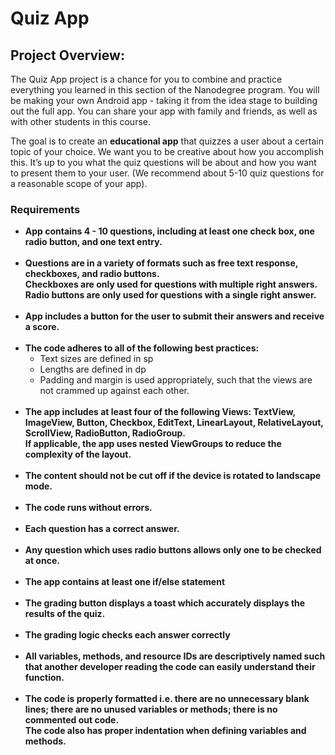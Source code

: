 # Quiz App
<h2>Project Overview:</h2>

The Quiz App project is a chance for you to combine and practice everything you learned in this section of the Nanodegree program. You will be making your own Android app - taking it from the idea stage to building out the full app. You can share your app with family and friends, as well as with other students in this course.

The goal is to create an <b>educational app</b> that quizzes a user about a certain topic of your choice. We want you to be creative about how you accomplish this. It’s up to you what the quiz questions will be about and how you want to present them to your user. (We recommend about 5-10 quiz questions for a reasonable scope of your app).

<h3>Requirements</h3>

<ul>
<li><b>App contains 4 - 10 questions, including at least one check box, one radio button, and one text entry.</b></li>
<br>
<li><b>Questions are in a variety of formats such as free text response, checkboxes, and radio buttons.
<br>Checkboxes are only used for questions with multiple right answers. Radio buttons are only used for questions with a single right answer.</li></b>
<br>
<li><b>App includes a button for the user to submit their answers and receive a score.</b></li>
<br>
<li><b>The code adheres to all of the following best practices:</b>
  <ul><li>Text sizes are defined in sp</li>
  <li>Lengths are defined in dp</li>
  <li>Padding and margin is used appropriately, such that the views are not crammed up against each other.</li>
</ul></li>
<br>
<li><b>The app includes at least four of the following Views: TextView, ImageView, Button, Checkbox, EditText, LinearLayout, RelativeLayout, ScrollView, RadioButton, RadioGroup.
<br>If applicable, the app uses nested ViewGroups to reduce the complexity of the layout.</li></b>
<br>
<li><b>The content should not be cut off if the device is rotated to landscape mode.</li></b>
<br>
<li><b>The code runs without errors.</li></b>
<br>
<li><b>Each question has a correct answer.</li></b>
<br>
<li><b>Any question which uses radio buttons allows only one to be checked at once.</li></b>
<br>
<li><b>The app contains at least one if/else statement</li></b>
<br>
<li><b>The grading button displays a toast which accurately displays the results of the quiz.</li></b>
<br>
<li><b>The grading logic checks each answer correctly</li></b>
<br>
<li><b>All variables, methods, and resource IDs are descriptively named such that another developer reading the code can easily understand their function.</li></b>
<br>
<li><b>The code is properly formatted i.e. there are no unnecessary blank lines; there are no unused variables or methods; there is no commented out code.
<br>The code also has proper indentation when defining variables and methods.</li></b>
</ul>
